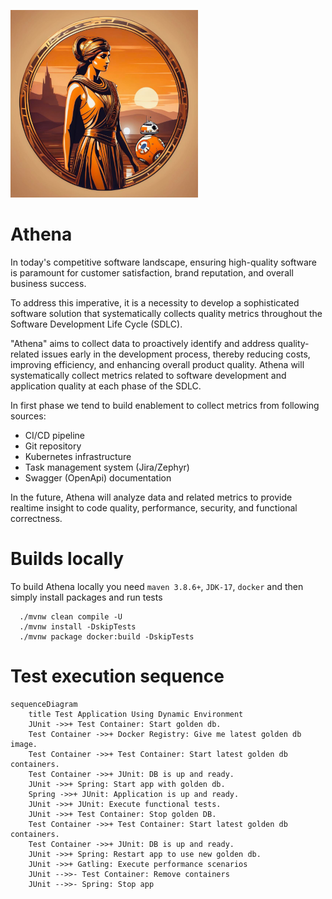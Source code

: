![Athena](docs/img.png)

# Athena

In today's competitive software landscape, ensuring high-quality software is paramount for customer satisfaction, brand
reputation, and overall business success.

To address this imperative, it is a necessity to develop a sophisticated software solution that systematically collects
quality metrics throughout the Software Development Life Cycle (SDLC).

"Athena" aims to collect data to proactively identify and address quality-related issues early in the development
process, thereby reducing costs, improving efficiency, and enhancing overall product quality.
Athena will systematically collect metrics related to software development and application quality at each phase of the
SDLC.

In first phase we tend to build enablement to collect metrics from following sources:

* CI/CD pipeline
* Git repository
* Kubernetes infrastructure
* Task management system (Jira/Zephyr)
* Swagger (OpenApi) documentation

In the future, Athena will analyze data and related metrics to provide realtime insight to code quality, performance,
security, and functional correctness.

# Builds locally

To build Athena locally you need ```maven 3.8.6+```, ```JDK-17```, ```docker``` and then simply install packages and run
tests

```shell 
  ./mvnw clean compile -U
  ./mvnw install -DskipTests
  ./mvnw package docker:build -DskipTests
```

# Test execution sequence

```mermaid
sequenceDiagram
    title Test Application Using Dynamic Environment
    JUnit ->>+ Test Container: Start golden db.
    Test Container ->>+ Docker Registry: Give me latest golden db image.
    Test Container ->>+ Test Container: Start latest golden db containers.
    Test Container ->>+ JUnit: DB is up and ready.
    JUnit ->>+ Spring: Start app with golden db.
    Spring ->>+ JUnit: Application is up and ready.
    JUnit ->>+ JUnit: Execute functional tests.
    JUnit ->>+ Test Container: Stop golden DB.
    Test Container ->>+ Test Container: Start latest golden db containers.
    Test Container ->>+ JUnit: DB is up and ready.
    JUnit ->>+ Spring: Restart app to use new golden db.
    JUnit ->>+ Gatling: Execute performance scenarios
    JUnit -->>- Test Container: Remove containers
    JUnit -->>- Spring: Stop app
```